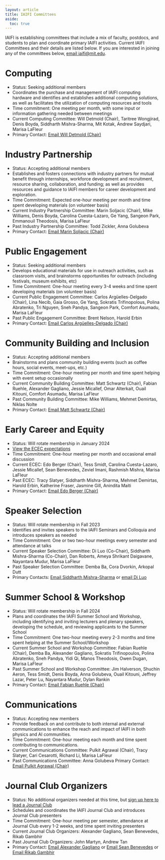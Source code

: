 ```yaml
---
layout: article
title: IAIFI Committees
aside:
  toc: true
---
```


IAIFI is establishing committees that include a mix of faculty, postdocs, and students to plan and coordinate primary IAIFI activities. Current IAIFI Committees and their details are listed below. If you are interested in joining any of the committees below, [email iaifi@mit.edu](mailto:iaifi@mit.edu).

# Computing
* Status: Seeking additional members
* Coordinates the purchase and management of IAIFI computing hardware and identifies and establishes additional computing solutions, as well as facilitates the utilization of computing resources and tools
* Time commitment: One meeting per month, with some input or information gathering needed between meetings
* Current Computing Committee: Will Detmold (Chair), Taritree Wongjirad, Denis Boyda, Siddharth Mishra-Sharma, Mit Kotak, Andrew Saydjari, Marisa LaFleur
* Primary Contact: [Email Will Detmold (Chair)](mailto:wdetmold@mit.edu)

# Industry Partnership
* Status: Accepting additional members
* Establishes and fosters connections with industry partners for mutual benefit through internships, workforce development and recruitment, resource sharing, collaboration, and funding; as well as provides resources and guidance to IAIFI members for career development and exploration.
* Time Commitment: Expected one-hour meeting per month and time spent developing materials (on volunteer basis)
* Current Industry Partnership Committee: Marin Soljacic (Chair), Mike Williams, Denis Boyda, Carolina Cuesta-Lazaro, Ge Yang, Sangeon Park, Emmanouil Theodosis, Marisa LaFleur
* Past Industry Partnership Committee: Todd Zickler, Anna Golubeva
* Primary Contact: [Email Marin Soljacic (Chair)](mailto:soljacic@mit.edu)

# Public Engagement
* Status: Seeking additional members
* Develops educational materials for use in outreach activities, such as classroom visits, and brainstorms opportunities for outreach (including festivals, museum exhibits, etc)
* Time Commitment: One-hour meeting every 3-4 weeks and time spent developing materials (on volunteer basis)
* Current Public Engagement Committee: Carlos Argüelles-Delgado (Chair), Lina Necib, Gaia Grosso, Ge Yang, Sokratis Trifinopolous, Polina Abratenko, Tri Nguyen, Sneh Pandya, Sangeon Park, Comfort Asumadu, Marisa LaFleur
* Past Public Engagement Committee: Brent Nelson, Harold Erbin
* Primary Contact: [Email Carlos Argüelles-Delgado (Chair)](mailto:carguelles@fas.harvard.edu)

# Community Building and Inclusion
* Status: Accepting additional members
* Brainstorms and plans community building events (such as coffee hours, social events, meet-ups, etc.)
* Time Commitment: One-hour meeting per month and time spent helping with event setup occasionally
* Current Community Building Committee: Matt Schwartz (Chair), Fabian Ruehle, Alexander Gagliano, Jessie Micallef, Omar Alterkait, Ouail Kitouni, Comfort Asumadu, Marisa LaFleur
* Past Community Building Committee: Mike Williams, Mehmet Demirtas, Niklas Nolte
* Primary Contact: [Email Matt Schwartz (Chair)](mailto:schwartz@g.harvard.edu)

# Early Career and Equity 
* Status: Will rotate membership in January 2024
* [View the ECEC expectations](/images/ecec-expectations.pdf)
* Time Commitment: One-hour meeting per month and occasional email discussion
* Current ECEC: Edo Berger (Chair), Tess Smidt, Carolina Cuesta-Lazaro, Jessie Micallef, Sean Benevedes, Zeviel Imani, Rashmish Mishra, Marisa LaFleur
* Past ECEC: Tracy Slatyer, Siddharth Mishra-Sharma, Mehmet Demirtas, Harold Erbin, Katherine Fraser, Jasmine Gill, Anindita Maiti
* Primary Contact: [Email Edo Berger (Chair)](mailto:eberger@cfa.harvard.edu) 

# Speaker Selection 
* Status: Will rotate membership in Fall 2023
* Identifies and invites speakers to the IAIFI Seminars and Colloquia and introduces speakers as needed
* Time Commitment: One or two two-hour meetings every semester and attendance at talks
* Current Speaker Selection Committee: Di Luo (Co-Chair), Siddharth Mishra-Sharma (Co-Chair), Dan Roberts, Ameya Shrikant Daigavane, Nayantara Mudur, Marisa LaFleur
* Past Speaker Selection Committee: Demba Ba, Cora Dvorkin, Arkopal Dutt
* Primary Contacts: [Email Siddharth Mishra-Sharma](mailto:smsharma@mit.edu) or [email Di Luo](mailto:diluo@mit.edu)

# Summer School & Workshop
* Status: Will rotate membership in Fall 2024
* Plans and coordinates the IAIFI Summer School and Workshop, including identifying and inviting lecturers and plenary speakers, developing the schedule, and reviewing applicants to the Summer School
* Time Commitment: One two-hour meeting every 2-3 months and time spent helping at the Summer School/Workshop
* Current Summer School and Workshop Committee: Fabian Ruehle (Chair), Demba Ba, Alexander Gagliano, Sokratis Trifinopoulos, Polina Abratenko, Sneh Pandya, Yidi Qi, Manos Theodosis, Owen Dugan, Marisa LaFleur
* Past Summer School and Workshop Committee: Jim Halverson, Shuchin Aeron, Tess Smidt, Denis Boyda, Anna Golubeva, Ouail Kitouni, Jeffrey Lazar, Peter Lu, Nayantara Mudur, Dylan Rankin
* Primary Contact: [Email Fabian Ruehle (Chair)](mailto:f.ruehle@northeastern.edu)

# Communications
* Status: Accepting new members
* Provide feedback on and contribute to both internal and external communications to enhance the reach and impact of IAIFI in both physics and AI communities.
* Time Commitment: One-hour meeting each month and time spent contributing to communications.
* Current Communications Committee: Pulkit Agrawal (Chair), Tracy Slatyer, Cari Cesarotti, Richard Li, Marisa LaFleur
* Past Communications Committee: Anna Golubeva
Primary Contact: [Email Pulkit Agrawal (Chair)](mailto:pulkitag@mit.edu)

# Journal Club Organizers
* Status: No additional organizers needed at this time, but [sign up here to lead a Journal Club](https://forms.gle/zfpT4QQdXg8tu6VB7)
* Schedules and coordinates the IAIFI Journal Club and introduces Journal Club presenters
* Time Commitment: One-hour meeting per semester, attendance at Journal Club every 1-2 weeks, and time spent inviting presenters
* Current Journal Club Organizers: Alexander Gagliano, Sean Benevedes, Rikab Gambhir
* Past Journal Club Organizers: John Martyn, Andrew Tan
* Primary Contact: [Email Alexander Gagliano](mailto:gaglian2@mit.edu) or [Email Sean Benevedes](mailto:seanmb@mit.edu) or  [Email Rikab Gambhir](mailto:rikab@mit.edu)


